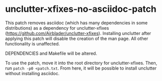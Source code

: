 # unclutter-xfixes-no-asciidoc-patch
This patch removes asciidoc (which has many dependencies in some distributions) as a dependency for unclutter-xfixes (https://github.com/Airblader/unclutter-xfixes). Installing unclutter after applying this patch will disable the creation of the man page. All other functionality is unaffected.

DEPENDENCIES and Makefile will be altered.

To use the patch, move it into the root directory for unclutter-xfixes. Then, run `patch -p0 <patch.txt`. From here, it will be possible to install unclutter without installing asciidoc.
